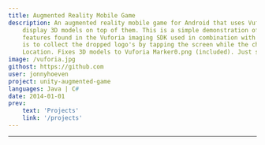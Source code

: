 ```yaml
---
title: Augmented Reality Mobile Game
description: An augmented reality mobile game for Android that uses Vuforia to track images and
    display 3D models on top of them. This is a simple demonstration of gaming elements using augmented reality
    features found in the Vuforia imaging SDK used in combination with the Unity game engine. Objective of the game
    is to collect the dropped logo's by tapping the screen while the character pathfinds it's way to your tapping
    Location. Fixes 3D models to Vuforia Marker0.png (included). Just start the app and make sure the marker is visible.
image: /vuforia.jpg
githost: https://github.com
user: jonnyhoeven
project: unity-augmented-game
languages: Java | C#
date: 2014-01-01
prev:
    text: 'Projects'
    link: '/projects'
---
```

---
